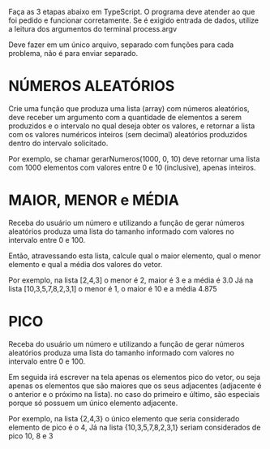 Faça as 3 etapas abaixo em TypeScript. O programa deve atender ao que foi
pedido e funcionar corretamente. Se é exigido entrada de dados, utilize
a leitura dos argumentos do terminal process.argv

Deve fazer em um único arquivo, separado com funções para cada problema,
não é para enviar separado.

# NÚMEROS ALEATÓRIOS 

Crie uma função que produza uma lista (array) com números aleatórios,
deve receber um argumento com a quantidade de elementos a serem produzidos
e o intervalo no qual deseja obter os valores, e retornar a lista com os valores 
numéricos inteiros (sem decimal) aleatórios produzidos dentro do intervalo solicitado.

Por exemplo, se chamar gerarNumeros(1000, 0, 10) deve retornar uma lista com
1000 elementos com valores entre 0 e 10 (inclusive), apenas inteiros. 

# MAIOR, MENOR e MÉDIA 

Receba do usuário um número e utilizando a função de gerar números aleatórios 
produza uma lista do tamanho informado com valores no intervalo entre 0 e 100.

Então, atravessando esta lista, calcule qual o maior elemento, qual o
menor elemento e qual a média dos valores do vetor.

Por exemplo, na lista [2,4,3] o menor é 2, maior é 3 e a média é 3.0
Já na lista [10,3,5,7,8,2,3,1] o menor é 1, o maior é 10 e a média 4.875

# PICO 

Receba do usuário um número e utilizando a função de gerar números aleatórios 
produza uma lista do tamanho informado com valores no intervalo entre 0 e 100.

Em seguida irá escrever na tela apenas os elementos pico do vetor, 
ou seja apenas os elementos que são maiores que os seus adjacentes
 (adjacente é o anterior e o próximo na lista). no caso do primeiro
 e último, são especiais porque só possuem um único elemento adjacente.

Por exemplo, na lista {2,4,3} o único elemento que seria considerado
 elemento de pico é o 4, Já na lista {10,3,5,7,8,2,3,1} seriam 
 considerados de pico 10, 8 e 3
